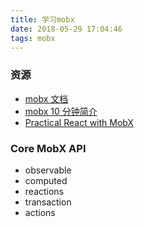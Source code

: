 ```yaml
---
title: 学习mobx
date: 2018-05-29 17:04:46
tags: mobx
---
```


### 资源

* [mobx 文档](https://mobx.js.org/)
* [mobx 10 分钟简介](https://mobx.js.org/getting-started.html)
* [Practical React with MobX](https://www.youtube.com/watch?v=XGwuM_u7UeQ)

### Core MobX API

* observable
* computed
* reactions
* transaction
* actions

